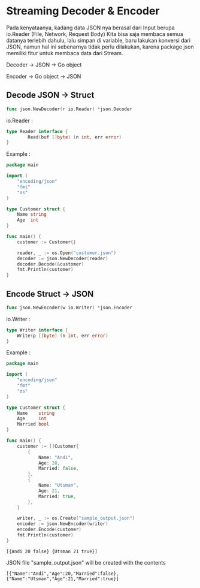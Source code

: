 # Streaming Decoder & Encoder

Pada kenyataanya, kadang data JSON nya berasal dari Input berupa io.Reader (File, Network, Request Body) Kita bisa saja membaca semua datanya terlebih dahulu, lalu simpan di variable, baru lakukan konversi dari JSON, namun hal ini sebenarnya tidak perlu dilakukan, karena package json memiliki fitur untuk membaca data dari Stream.

Decoder -> JSON -> Go object

Encoder -> Go object -> JSON

## Decode JSON -> Struct

```go
func json.NewDecoder(r io.Reader) *json.Decoder
```

io.Reader :

```go
type Reader interface {
        Read(buf []byte) (n int, err error)
}
```

Example :

```go
package main

import (
    "encoding/json"
    "fmt"
    "os"
)

type Customer struct {
    Name string
    Age  int
}

func main() {
    customer := Customer{}

    reader, _ := os.Open("customer.json")
    decoder := json.NewDecoder(reader)
    decoder.Decode(&customer)
    fmt.Println(customer)
}
```

## Encode Struct -> JSON

```go
func json.NewEncoder(w io.Writer) *json.Encoder
```

io.Writer :

```go
type Writer interface {
    Write(p []byte) (n int, err error)
}
```

Example :&#x20;

```go
package main

import (
    "encoding/json"
    "fmt"
    "os"
)

type Customer struct {
    Name    string
    Age     int
    Married bool
}

func main() {
    customer := []Customer{
        {
            Name: "Andi",
            Age: 20,
            Married: false,
        },
        {
            Name: "Utsman",
            Age: 21,
            Married: true,
        },
    }

    writer, _ := os.Create("sample_output.json")
    encoder := json.NewEncoder(writer)
    encoder.Encode(customer)
    fmt.Println(customer)
}
```

```
[{Andi 20 false} {Utsman 21 true}]
```

JSON file "sample\_output.json" will be created with the contents

```
[{"Name":"Andi","Age":20,"Married":false},{"Name":"Utsman","Age":21,"Married":true}]
```

